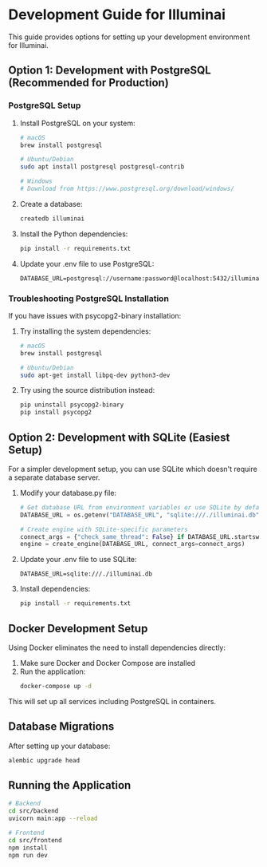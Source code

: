# Development Guide for Illuminai

This guide provides options for setting up your development environment for Illuminai.

## Option 1: Development with PostgreSQL (Recommended for Production)

### PostgreSQL Setup

1. Install PostgreSQL on your system:
   ```bash
   # macOS
   brew install postgresql
   
   # Ubuntu/Debian
   sudo apt install postgresql postgresql-contrib
   
   # Windows
   # Download from https://www.postgresql.org/download/windows/
   ```

2. Create a database:
   ```bash
   createdb illuminai
   ```

3. Install the Python dependencies:
   ```bash
   pip install -r requirements.txt
   ```

4. Update your .env file to use PostgreSQL:
   ```
   DATABASE_URL=postgresql://username:password@localhost:5432/illuminai
   ```

### Troubleshooting PostgreSQL Installation

If you have issues with psycopg2-binary installation:

1. Try installing the system dependencies:
   ```bash
   # macOS
   brew install postgresql
   
   # Ubuntu/Debian
   sudo apt-get install libpq-dev python3-dev
   ```

2. Try using the source distribution instead:
   ```bash
   pip uninstall psycopg2-binary
   pip install psycopg2
   ```

## Option 2: Development with SQLite (Easiest Setup)

For a simpler development setup, you can use SQLite which doesn't require a separate database server.

1. Modify your database.py file:
   ```python
   # Get database URL from environment variables or use SQLite by default
   DATABASE_URL = os.getenv("DATABASE_URL", "sqlite:///./illuminai.db")
   
   # Create engine with SQLite-specific parameters
   connect_args = {"check_same_thread": False} if DATABASE_URL.startswith("sqlite") else {}
   engine = create_engine(DATABASE_URL, connect_args=connect_args)
   ```

2. Update your .env file to use SQLite:
   ```
   DATABASE_URL=sqlite:///./illuminai.db
   ```

3. Install dependencies:
   ```bash
   pip install -r requirements.txt
   ```

## Docker Development Setup

Using Docker eliminates the need to install dependencies directly:

1. Make sure Docker and Docker Compose are installed
2. Run the application:
   ```bash
   docker-compose up -d
   ```

This will set up all services including PostgreSQL in containers.

## Database Migrations

After setting up your database:

```bash
alembic upgrade head
```

## Running the Application

```bash
# Backend
cd src/backend
uvicorn main:app --reload

# Frontend
cd src/frontend
npm install
npm run dev
```